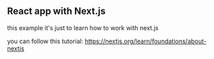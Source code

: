 ## React app with Next.js
this example it's just to learn how to work with next.js

you can follow this tutorial: https://nextjs.org/learn/foundations/about-nextjs
